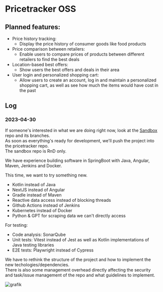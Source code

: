 # Pricetracker OSS

## Planned features:
- Price history tracking: 
  - Display the price history of consumer goods like food products
- Price comparison between retailers:
  - Enable users to compare prices of products between different retailers to find the best deals
- Location-based best offers: 
  - Show users the best offers and deals in their area
- User login and personalized shopping cart:
  - Allow users to create an account, log in and maintain a personalized shopping cart, as well as see how much the items would have cost in the past  

## Log
### 2023-04-30
If someone's interested in what we are doing right now, look at the [Sandbox](https://github.com/cosmictribes/sandbox) repo and its branches.  
As soon as everything's ready for development, we'll push the project into the pricetracker repo.  
The sandbox repo is RnD only.  

We have experience building software in SpringBoot with Java, Angular, Maven, Jenkins and Docker.  

This time, we want to try something new.  
- Kotlin instead of Java
- NextJS instead of Angular
- Gradle instead of Maven
- Reactive data access instead of blocking threads
- Github Actions instead of Jenkins
- Kubernetes instead of Docker
- Python & GPT for scraping data we can't directly access

For testing:
- Code analysis: SonarQube
- Unit tests: Vitest instead of Jest as well as Kotlin implementations of Java testing libraries
- E2E tests: Playwright instead of Cypress

We have to rethink the structure of the project and how to implement the new techologies/dependencies.  
There is also some management overhead directly affecting the security and task/issue management of the repo and what guidelines to implement.  

  
  
![grafik](https://user-images.githubusercontent.com/123939408/234936575-a13718f4-8f63-433a-85a1-dd525c35a768.png)
